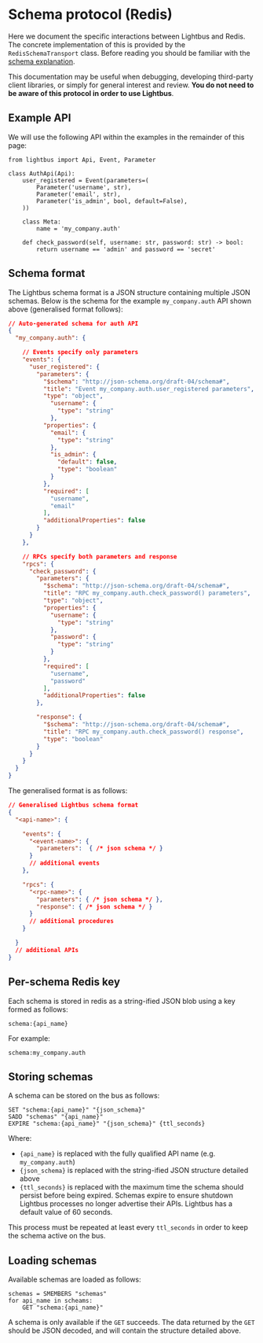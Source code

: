 # Schema protocol (Redis)

Here we document the specific interactions between Lightbus and Redis. 
The concrete implementation of this is provided by the `RedisSchemaTransport` class.
Before reading you should be familiar with the [schema explanation].

This documentation may be useful when debugging, developing third-party client libraries, 
or simply for general interest and review. **You do not need to be aware of this 
protocol in order to use Lightbus**.

## Example API

We will use the following API within the examples in the remainder of this page:

```python3
from lightbus import Api, Event, Parameter

class AuthApi(Api):
    user_registered = Event(parameters=(
        Parameter('username', str),
        Parameter('email', str),
        Parameter('is_admin', bool, default=False),
    ))

    class Meta:
        name = 'my_company.auth'

    def check_password(self, username: str, password: str) -> bool:
        return username == 'admin' and password == 'secret'
```

## Schema format

The Lightbus schema format is a JSON structure containing multiple JSON schemas.
Below is the schema for the example `my_company.auth` API shown above 
(generalised format follows):

```json
// Auto-generated schema for auth API
{
  "my_company.auth": {

    // Events specify only parameters
    "events": {
      "user_registered": {
        "parameters": {
          "$schema": "http://json-schema.org/draft-04/schema#",
          "title": "Event my_company.auth.user_registered parameters",
          "type": "object",
            "username": {
              "type": "string"
            },
          "properties": {
            "email": {
              "type": "string"
            },
            "is_admin": {
              "default": false,
              "type": "boolean"
            }
          },
          "required": [
            "username",
            "email"
          ],
          "additionalProperties": false
        }
      }
    },

    // RPCs specify both parameters and response
    "rpcs": {
      "check_password": {
        "parameters": {
          "$schema": "http://json-schema.org/draft-04/schema#",
          "title": "RPC my_company.auth.check_password() parameters",
          "type": "object",
          "properties": {
            "username": {
              "type": "string"
            },
            "password": {
              "type": "string"
            }
          },
          "required": [
            "username",
            "password"
          ],
          "additionalProperties": false
        },

        "response": {
          "$schema": "http://json-schema.org/draft-04/schema#",
          "title": "RPC my_company.auth.check_password() response",
          "type": "boolean"
        }
      }
    }
  }
}
```

The generalised format is as follows:

```json
// Generalised Lightbus schema format
{
  "<api-name>": {

    "events": {
      "<event-name>": {
        "parameters":  { /* json schema */ }
      }
      // additional events
    },

    "rpcs": {
      "<rpc-name>": {
        "parameters": { /* json schema */ },
        "response": { /* json schema */ }
      }
      // additional procedures
    }

  }
  // additional APIs
}
```

## Per-schema Redis key

Each schema is stored in redis as a string-ified JSON blob using a key formed as follows:

```
schema:{api_name}
``` 

For example:

```
schema:my_company.auth
```

## Storing schemas

A schema can be stored on the bus as follows:

```
SET "schema:{api_name}" "{json_schema}"
SADD "schemas" "{api_name}"
EXPIRE "schema:{api_name}" "{json_schema}" {ttl_seconds}
```

Where:

* `{api_name}` is replaced with the fully qualified API name (e.g. `my_company.auth`)
* `{json_schema}` is replaced with the string-ified JSON structure detailed above
* `{ttl_seconds}` is replaced with the maximum time the schema should persist before being 
  expired. Schemas expire to ensure shutdown Lightbus processes no longer advertise their APIs.
  Lightbus has a default value of 60 seconds.

This process must be repeated at least every `ttl_seconds` in order to keep the schema active 
on the bus.

## Loading schemas

Available schemas are loaded as follows:

```
schemas = SMEMBERS "schemas"
for api_name in scheams:
    GET "schema:{api_name}"
```

A schema is only available if the `GET` succeeds. The data returned by the `GET` should be JSON decoded, 
and will contain the structure detailed above.


[schema explanation]: ../explanation/schema.md
